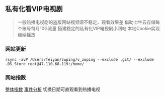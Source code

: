 ## 私有化看VIP电视剧

> 一般热播电视剧的盗版网站视频源不稳定，观看效果差
> 借助七牛云存储每个账号每月10G流量
> 搭建稳定的私有化VIP电视剧小网站
> 本地Cookie实现继续播放

### 网站更新
```
rsync -avP /Users/feiyan/zwping/v_zwping --exclude .git/ --exclude .DS_Store root@47.110.68.119:/home/
```

### 网站指数
[整体指数](https://web.umeng.com/main.php?c=site&a=frame&siteid=1279359009#!/1603332566918/site/overview/1/1279359009)
[事件分析](https://web.umeng.com/main.php?c=eanalysis&a=frame&siteid=1279359009#!/1603332641828/eanalysis/event/1/1279359009/2020-10-10/2020-10-10) 切换日期可直观看到热播电视